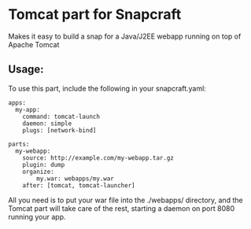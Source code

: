 # Tomcat part for Snapcraft

Makes it easy to build a snap for a Java/J2EE webapp running on top of Apache Tomcat

## Usage:

To use this part, include the following in your snapcraft.yaml:

    apps:
      my-app:
        command: tomcat-launch
        daemon: simple
        plugs: [network-bind]
    
    parts:
      my-webapp:
        source: http://example.com/my-webapp.tar.gz
        plugin: dump
        organize:
            my.war: webapps/my.war
        after: [tomcat, tomcat-launcher]

All you need is to put your war file into the ./webapps/ directory, and the 
Tomcat part will take care of the rest, starting a daemon on port 8080 running
your app.
